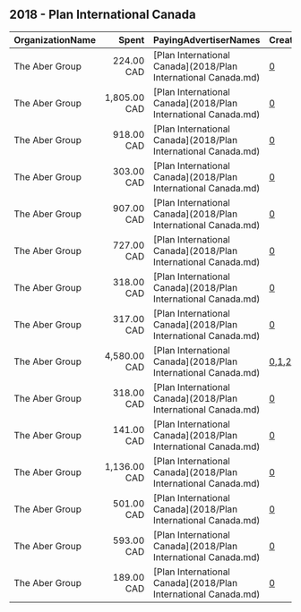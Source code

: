 ## 2018 - Plan International Canada 
|OrganizationName|Spent|PayingAdvertiserNames|CreativeUrls|Impressions|Genders|AgeBrackets|CountryCodes|BillingAddresses|CandidateBallotInformation|
|:---|---:|:---|:---|---:|:---|:---|:---|:---|:---|
|The Aber Group|224.00 CAD|[Plan International Canada](2018/Plan International Canada.md)|[0](https://www.snap.com/political-ads/asset/8892af89d6cd228aaac1069d90e16d3f4afff112082b9472ed7670c37c982ed7?mediaType=mov)|137,147|||canada|"608-120 Eglinton Avenue East,Toronto,M4P1E2,CA"||
|The Aber Group|1,805.00 CAD|[Plan International Canada](2018/Plan International Canada.md)|[0](https://www.snap.com/political-ads/asset/af83131f02be495e87a22232573fcdc5a7754fc6de7fb004faf687952b5997f9?mediaType=mov)|949,148|FEMALE||canada|"608-120 Eglinton Avenue East,Toronto,M4P1E2,CA"||
|The Aber Group|918.00 CAD|[Plan International Canada](2018/Plan International Canada.md)|[0](https://www.snap.com/political-ads/asset/3c0f87e3b01722505e018b827b9936e62471f08b46ed5bd63c6980f86dfe9c36?mediaType=mov)|732,853|FEMALE||canada|"608-120 Eglinton Avenue East,Toronto,M4P1E2,CA"||
|The Aber Group|303.00 CAD|[Plan International Canada](2018/Plan International Canada.md)|[0](https://www.snap.com/political-ads/asset/eeb5d0eb7394d94794a1839ea618e26b56e362a1ed694d44e6173fcaaf78ff4a?mediaType=mov)|183,780|FEMALE||canada|"608-120 Eglinton Avenue East,Toronto,M4P1E2,CA"||
|The Aber Group|907.00 CAD|[Plan International Canada](2018/Plan International Canada.md)|[0](https://www.snap.com/political-ads/asset/af83131f02be495e87a22232573fcdc5a7754fc6de7fb004faf687952b5997f9?mediaType=mov)|263,526|FEMALE||canada|"608-120 Eglinton Avenue East,Toronto,M4P1E2,CA"||
|The Aber Group|727.00 CAD|[Plan International Canada](2018/Plan International Canada.md)|[0](https://www.snap.com/political-ads/asset/488c5a7f1b41948d60b27dfe0dcf1203e76badc142cde950ad42fcf3cbb7941b?mediaType=mp4)|215,743|FEMALE||canada|"608-120 Eglinton Avenue East,Toronto,M4P1E2,CA"||
|The Aber Group|318.00 CAD|[Plan International Canada](2018/Plan International Canada.md)|[0](https://www.snap.com/political-ads/asset/b3fba4e2a75cb654d5c8b6e5a9135ab6280547e0e1738f0ab38c9578b36bf16a?mediaType=mp4)|178,223|FEMALE||canada|"608-120 Eglinton Avenue East,Toronto,M4P1E2,CA"||
|The Aber Group|317.00 CAD|[Plan International Canada](2018/Plan International Canada.md)|[0](https://www.snap.com/political-ads/asset/bb76743bbd7ad3ecd4d1eda197e8b4595da2dbf761d2fb79d0b97b1e1a6f3a7d?mediaType=mp4)|181,836|||canada|"608-120 Eglinton Avenue East,Toronto,M4P1E2,CA"||
|The Aber Group|4,580.00 CAD|[Plan International Canada](2018/Plan International Canada.md)|[0](https://www.snap.com/political-ads/asset/2109a6ad85a734723e9f78833fc7fd5456833b8c62ed7d1be2dac67529be96a9?mediaType=mp4),[1](https://www.snap.com/political-ads/asset/0897963d3f110dd3b9e9475f92a22c87095c192e9a9e61c75b801ef572f6d5ae?mediaType=mp4),[2](https://www.snap.com/political-ads/asset/43492406a2521e385277e8cc3439a56c6e79411915a7fa39d4c5edd82401f0ec?mediaType=mp4)|4,289,009||25-29|canada|"608-120 Eglinton Avenue East,Toronto,M4P1E2,CA"||
|The Aber Group|318.00 CAD|[Plan International Canada](2018/Plan International Canada.md)|[0](https://www.snap.com/political-ads/asset/fb9ea576e989c0f2a22486ae203af59b0ae17d754e27695b928758e4c974813a?mediaType=mp4)|194,332|FEMALE||canada|"608-120 Eglinton Avenue East,Toronto,M4P1E2,CA"||
|The Aber Group|141.00 CAD|[Plan International Canada](2018/Plan International Canada.md)|[0](https://www.snap.com/political-ads/asset/81c5da2656c8698c71fbb6db92e97b5ef2648b33d76a4e0755695ff751656a87?mediaType=mp4)|86,455|||canada|"608-120 Eglinton Avenue East,Toronto,M4P1E2,CA"||
|The Aber Group|1,136.00 CAD|[Plan International Canada](2018/Plan International Canada.md)|[0](https://www.snap.com/political-ads/asset/488c5a7f1b41948d60b27dfe0dcf1203e76badc142cde950ad42fcf3cbb7941b?mediaType=mp4)|665,500|FEMALE||canada|"608-120 Eglinton Avenue East,Toronto,M4P1E2,CA"||
|The Aber Group|501.00 CAD|[Plan International Canada](2018/Plan International Canada.md)|[0](https://www.snap.com/political-ads/asset/e5ed732eb729996c08e31600c1a740dd4637b1e985e2a693fe762e4416de7e5c?mediaType=mp4)|293,106|||canada|"608-120 Eglinton Avenue East,Toronto,M4P1E2,CA"||
|The Aber Group|593.00 CAD|[Plan International Canada](2018/Plan International Canada.md)|[0](https://www.snap.com/political-ads/asset/bf742a24f6cd13236de048515a2f71bf2f3e9d0c9d30464488cb05415015148e?mediaType=mp4)|359,611|FEMALE||canada|"608-120 Eglinton Avenue East,Toronto,M4P1E2,CA"||
|The Aber Group|189.00 CAD|[Plan International Canada](2018/Plan International Canada.md)|[0](https://www.snap.com/political-ads/asset/8ab9841c6769c8059a017eb7e49711ae2c68d885d44a7c962ac46d6d8f72f973?mediaType=mov)|123,496|MALE||canada|"608-120 Eglinton Avenue East,Toronto,M4P1E2,CA"||

